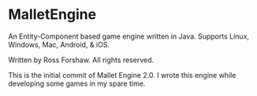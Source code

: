 MalletEngine
============

An Entity-Component based game engine written in Java. Supports Linux, Windows, Mac, Android, &amp; iOS.

Written by Ross Forshaw. All rights reserved.

This is the initial commit of Mallet Engine 2.0. I wrote this engine while developing some 
games in my spare time.